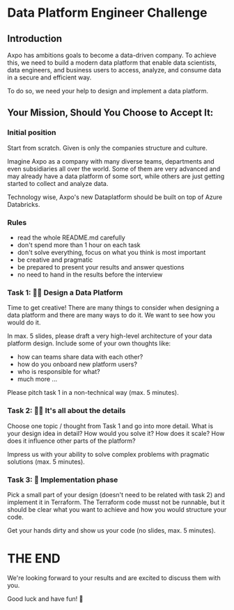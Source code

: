 # Data Platform Engineer Challenge

## Introduction

Axpo has ambitions goals to become a data-driven company.
To achieve this, we need to build a modern data platform that enable
data scientists, data engineers, and business users
to access, analyze, and consume data in a secure and efficient way.

To do so, we need your help to design and implement a data platform.

## Your Mission, Should You Choose to Accept It:

### Initial position

Start from scratch. Given is only the companies structure and culture.

Imagine Axpo as a company with many diverse teams, departments and even subsidiaries all over the world.
Some of them are very advanced and may already have a data platform of some sort,
while others are just getting started to collect and analyze data.

Technology wise, Axpo's new Dataplatform should be built on top of Azure Databricks.


### Rules

* read the whole README.md carefully
* don't spend more than 1 hour on each task
* don't solve everything, focus on what you think is most important
* be creative and pragmatic
* be prepared to present your results and answer questions
* no need to hand in the results before the interview


### Task 1: 👩‍🎨 Design a Data Platform

Time to get creative! There are many things to consider when designing a data platform
and there are many ways to do it. We want to see how you would do it.

In max. 5 slides, please draft a very high-level architecture of your data platform design.
Include some of your own thoughts like:

* how can teams share data with each other?
* how do you onboard new platform users?
* who is responsible for what?
* much more ...

Please pitch task 1 in a non-technical way (max. 5 minutes).


### Task 2: 🕵️‍♂️ It's all about the details

Choose one topic / thought from Task 1 and go into more detail.
What is your design idea in detail? How would you solve it? How does it scale?
How does it influence other parts of the platform?

Impress us with your ability to solve complex problems with pragmatic solutions (max. 5 minutes).


### Task 3: 👷 Implementation phase

Pick a small part of your design (doesn't need to be related with task 2) and implement it in Terraform.
The Terraform code musst not be runnable, but it should be clear what you want to achieve 
and how you would structure your code.

Get your hands dirty and show us your code (no slides, max. 5 minutes).


# THE END

We're looking forward to your results and are excited to discuss them with you.

Good luck and have fun! 🚀
